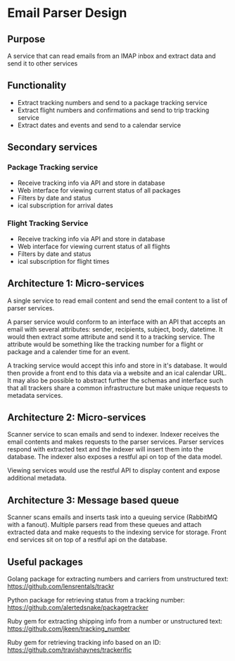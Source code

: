 # Email Parser Design

## Purpose
A service that can read emails from an IMAP inbox and extract data and send it to other services

## Functionality
 * Extract tracking numbers and send to a package tracking service
 * Extract flight numbers and confirmations and send to trip tracking service
 * Extract dates and events and send to a calendar service

## Secondary services

### Package Tracking service
 * Receive tracking info via API and store in database
 * Web interface for viewing current status of all packages
 * Filters by date and status
 * ical subscription for arrival dates

### Flight Tracking Service
 * Receive tracking info via API and store in database
 * Web interface for viewing current status of all flights
 * Filters by date and status
 * ical subscription for flight times

## Architecture 1: Micro-services
A single service to read email content and send the email content to a list of parser services.

A parser service would conform to an interface with an API that accepts an email with several attributes: sender, recipients, subject, body, datetime. It would then extract some attribute and send it to a tracking service. The attribute would be something like the tracking number for a flight or package and a calender time for an event.

A tracking service would accept this info and store in it's database. It would then provide a front end to this data via a website and an ical calendar URL. It may also be possible to abstract further the schemas and interface such that all trackers share a common infrastructure but make unique requests to metadata services.

## Architecture 2: Micro-services

Scanner service to scan emails and send to indexer. Indexer receives the email contents and makes requests to the parser services. Parser services respond with extracted text and the indexer will insert them into the database. The indexer also exposes a restful api on top of the data model.

Viewing services would use the restful API to display content and expose additional metadata.

## Architecture 3: Message based queue

Scanner scans emails and inserts task into a queuing service (RabbitMQ with a fanout). Multiple parsers read from these queues and attach extracted data and make requests to the indexing service for storage. Front end services sit on top of a restful api on the database.

## Useful packages
Golang package for extracting numbers and carriers from unstructured text: https://github.com/lensrentals/trackr

Python package for retrieving status from a tracking number: https://github.com/alertedsnake/packagetracker

Ruby gem for extracting shipping info from a number or unstructured text: https://github.com/jkeen/tracking_number

Ruby gem for retrieving tracking info based on an ID: https://github.com/travishaynes/trackerific
